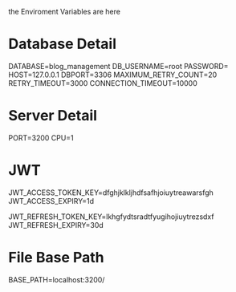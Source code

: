the Enviroment Variables are here

# Database Detail
DATABASE=blog_management
DB_USERNAME=root
PASSWORD=
HOST=127.0.0.1
DBPORT=3306
MAXIMUM_RETRY_COUNT=20
RETRY_TIMEOUT=3000
CONNECTION_TIMEOUT=10000

# Server Detail
PORT=3200
CPU=1

# JWT 
JWT_ACCESS_TOKEN_KEY=dfghjklkljhdfsafhjoiuytreawarsfgh
JWT_ACCESS_EXPIRY=1d

JWT_REFRESH_TOKEN_KEY=lkhgfydtsradtfyugihojiuytrezsdxf
JWT_REFRESH_EXPIRY=30d

# File Base Path
BASE_PATH=localhost:3200/
